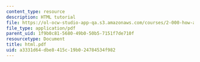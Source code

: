 ```yaml
---
content_type: resource
description: HTML tutorial
file: https://ol-ocw-studio-app-qa.s3.amazonaws.com/courses/2-000-how-and-why-machines-work-spring-2002/a3331d64dbe8415c19b024784534f982_html.pdf
file_type: application/pdf
parent_uid: 1f9b0c81-5680-49b0-50b5-7151f7de710f
resourcetype: Document
title: html.pdf
uid: a3331d64-dbe8-415c-19b0-24784534f982
---
```

